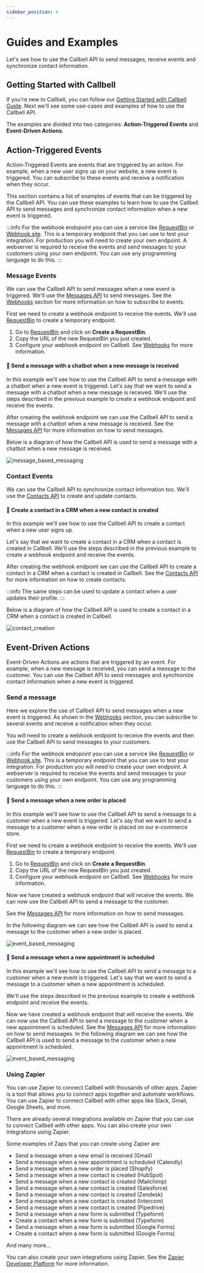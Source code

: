 ```yaml
---
sidebar_position: 4
---
```


# Guides and Examples

Let's see how to use the Callbell API to send messages, receive events and synchronize contact information.

## Getting Started with Callbell

If you're new to Callbell, you can follow our [Getting Started with Callbell Guide](/getting_started).
Next we'll see some use-cases and examples of how to use the Callbell API.

The examples are divided into two categories: **Action-Triggered Events** and **Event-Driven Actions**.

## Action-Triggered Events

Action-Triggered Events are events that are triggered by an action. For example, when a new user signs up on your website, a new event is triggered. You can subscribe to these events and receive a notification when they occur.

This section contains a list of examples of events that can be triggered by the Callbell API. You can use these examples to learn how to use the Callbell API to send messages and synchronize contact information when a new event is triggered.

:::info
For the webhook endopoint you can use a service like [RequestBin](https://requestbin.com/) or [Webhook.site](https://webhook.site/). This is a temporary endpoint that you can use to test your integration. For production you will need to create your own endpoint. A webserver is required to receive the events and send messages to your customers using your own endpoint. You can use any programming language to do this.
:::

### Message Events

We can use the Callbell API to send messages when a new event is triggered.
We'll use the [Messages API](/api_reference/messages_api/introduction) to send messages. See the [Webhooks](/api_reference/webhooks/introduction) section for more information on how to subscribe to events.

First we need to create a webhook endpoint to receive the events. We'll use [RequestBin](https://requestbin.com/) to create a temporary endpoint.

1. Go to [RequestBin](https://requestbin.com/) and click on **Create a RequestBin**.
2. Copy the URL of the new RequestBin you just created.
3. Configure your webhook endpoint on Callbell. See [Webhooks](/api_reference/webhooks/introduction) for more information.

#### 🤖 Send a message with a chatbot when a new message is received

In this example we'll see how to use the Callbell API to send a message with a chatbot when a new event is triggered. Let's say that we want to send a message with a chatbot when a new message is received. We'll use the steps described in the previous example to create a webhook endpoint and receive the events.

After creating the webhook endpoint we can use the Callbell API to send a message with a chatbot when a new message is received. See the [Messages API](/api_reference/messages_api/introduction) for more information on how to send messages.

Below is a diagram of how the Callbell API is used to send a message with a chatbot when a new message is received.

![message_based_messaging](./assets/message_chatbot.png)

### Contact Events

We can use the Callbell API to synchronize contact information too.
We'll use the [Contacts API](/api_reference/contacts_api/introduction) to create and update contacts.

#### 📝 Create a contact in a CRM when a new contact is created

In this example we'll see how to use the Callbell API to create a contact when a new user signs up.

Let's say that we want to create a contact in a CRM when a contact is created in Callbell. We'll use the steps described in the previous example to create a webhook endpoint and receive the events.

After creating the webhook endpoint we can use the Callbell API to create a contact in a CRM when a contact is created in Callbell. See the [Contacts API](/api_reference/contacts_api/introduction) for more information on how to create contacts.

:::info
The same steps can be used to update a contact when a user updates their profile.
:::

Below is a diagram of how the Callbell API is used to create a contact in a CRM when a contact is created in Callbell.

![contact_creation](./assets/create_contact.png)

## Event-Driven Actions

Event-Driven Actions are actions that are triggered by an event. For example, when a new message is received, you can send a message to the customer. You can use the Callbell API to send messages and synchronize contact information when a new event is triggered.

### Send a message

Here we explore the use of Callbell API to send messages when a new event is triggered. As shown in the [Webhooks](/api_reference/webhooks/introduction) section, you can subscribe to several events and receive a notification when they occur.

You will need to create a webhook endpoint to receive the events and then use the Callbell API to send messages to your customers.

:::info
For the webhook endopoint you can use a service like [RequestBin](https://requestbin.com/) or [Webhook.site](https://webhook.site/). This is a temporary endpoint that you can use to test your integration. For production you will need to create your own endpoint.
A webserver is required to receive the events and send messages to your customers using your own endpoint. You can use any programming language to do this.
:::

#### 🛒 Send a message when a new order is placed

In this example we'll see how to use the Callbell API to send a message to a customer when a new event is triggered.
Let's say that we want to send a message to a customer when a new order is placed on our e-commerce store.

First we need to create a webhook endpoint to receive the events. We'll use [RequestBin](https://requestbin.com/) to create a temporary endpoint.

1. Go to [RequestBin](https://requestbin.com/) and click on **Create a RequestBin**.
2. Copy the URL of the new RequestBin you just created.
3. Configure your webhook endpoint on Callbell. See [Webhooks](/api_reference/webhooks/introduction) for more information.

Now we have created a webhook endpoint that will receive the events. We can now use the Callbell API to send a message to the customer.

See the [Messages API](/api_reference/messages/introduction) for more information on how to send messages.

In the following diagram we can see how the Callbell API is used to send a message to the customer when a new order is placed.

![event_based_messaging](./assets/orders_example.png)

#### 📅 Send a message when a new appointment is scheduled

In this example we'll see how to use the Callbell API to send a message to a customer when a new event is triggered.
Let's say that we want to send a message to a customer when a new appointment is scheduled.

We'll use the steps described in the previous example to create a webhook endpoint and receive the events.

Now we have created a webhook endpoint that will receive the events. We can now use the Callbell API to send a message to the customer when a new appointment is scheduled. See the [Messages API](/api_reference/messages_api/introduction) for more information on how to send messages. In the following diagram we can see how the Callbell API is used to send a message to the customer when a new appointment is scheduled.

![event_based_messaging](./assets/appointments_example.png)

### Using Zapier

You can use Zapier to connect Callbell with thousands of other apps. Zapier is a tool that allows you to connect apps together and automate workflows. You can use Zapier to connect Callbell with other apps like Slack, Gmail, Google Sheets, and more.

There are already several integrations available on Zapier that you can use to connect Callbell with other apps. You can also create your own integrations using Zapier.

Some examples of Zaps that you can create using Zapier are:

- Send a message when a new email is received (Gmail)
- Send a message when a new appointment is scheduled (Calendly)
- Send a message when a new order is placed (Shopify)
- Send a message when a new contact is created (HubSpot)
- Send a message when a new contact is created (Mailchimp)
- Send a message when a new contact is created (Salesforce)
- Send a message when a new contact is created (Zendesk)
- Send a message when a new contact is created (Intercom)
- Send a message when a new contact is created (Pipedrive)
- Send a message when a new form is submitted (Typeform)
- Create a contact when a new form is submitted (Typeform)
- Send a message when a new form is submitted (Google Forms)
- Create a contact when a new form is submitted (Google Forms)

And many more...

You can also create your own integrations using Zapier. See the [Zapier Developer Platform](https://zapier.com/developer) for more information.
